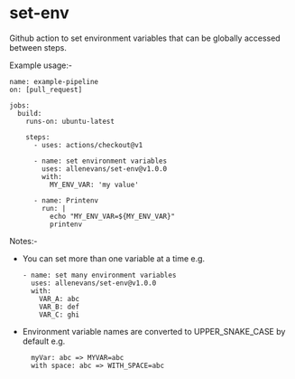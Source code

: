 # set-env
Github action to set environment variables that can be globally accessed between steps.

Example usage:-

```
name: example-pipeline
on: [pull_request]

jobs:
  build:
    runs-on: ubuntu-latest

    steps:
      - uses: actions/checkout@v1
      
      - name: set environment variables
        uses: allenevans/set-env@v1.0.0
        with:
          MY_ENV_VAR: 'my value'

      - name: Printenv
        run: |
          echo "MY_ENV_VAR=${MY_ENV_VAR}"
          printenv
```

Notes:-
* You can set more than one variable at a time e.g.
    ```
    - name: set many environment variables
      uses: allenevans/set-env@v1.0.0
      with:
        VAR_A: abc
        VAR_B: def
        VAR_C: ghi
    ```
* Environment variable names are converted to UPPER_SNAKE_CASE by default e.g.
  ```
    myVar: abc => MYVAR=abc
    with space: abc => WITH_SPACE=abc
  ```
